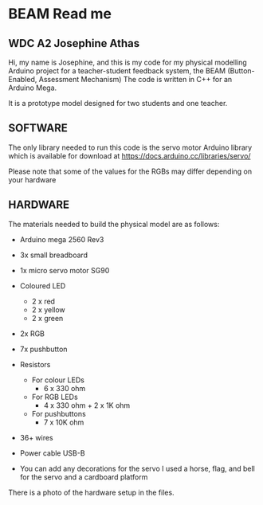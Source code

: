 # BEAM Read me
## WDC A2 Josephine Athas

Hi, my name is Josephine, and this is my code for my physical modelling Arduino project 
for a teacher-student feedback system, the BEAM (Button-Enabled, Assessment Mechanism)
The code is written in C++ for an Arduino Mega. 

It is a prototype model designed for two students and one teacher.

## SOFTWARE

The only library needed to run this code is the servo motor Arduino library
which is available for download at https://docs.arduino.cc/libraries/servo/

Please note that some of the values for the RGBs may differ depending on your hardware

## HARDWARE

The materials needed to build the physical model are as follows:
  - Arduino mega 2560 Rev3
  - 3x small breadboard
  - 1x micro servo motor SG90
  - Coloured LED
      - 2 x red
      - 2 x yellow
      - 2 x green
  - 2x RGB
  - 7x pushbutton
  - Resistors
      - For colour LEDs
          - 6 x 330 ohm
      - For RGB LEDs
          - 4 x 330 ohm + 2 x 1K ohm
      - For pushbuttons
          - 7 x 10K ohm
  - 36+ wires
  - Power cable USB-B
    
  - You can add any decorations for the servo
    I used a horse, flag, and bell for the servo
    and a cardboard platform
    
There is a photo of the hardware setup in the files.
